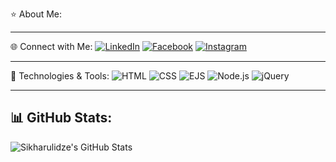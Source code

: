 ⭐ About Me:

---


🌐 Connect with Me:
[![LinkedIn](https://img.shields.io/badge/LinkedIn-blue?style=for-the-badge&logo=linkedin)](https://www.linkedin.com/in/mariam-sikharulidze-094a2a351/)
[![Facebook](https://img.shields.io/badge/Facebook-1877F2?style=for-the-badge&logo=facebook&logoColor=white)](https://www.facebook.com/mariam.sixarulidze.73)
[![Instagram](https://img.shields.io/badge/Instagram-E4405F?style=for-the-badge&logo=instagram&logoColor=white)](https://www.instagram.com/sikharulidzemariamii/)

---


🌟 Technologies & Tools:
![HTML](https://img.shields.io/badge/HTML5-E34F26?style=for-the-badge&logo=html5&logoColor=white)
![CSS](https://img.shields.io/badge/CSS3-1572B6?style=for-the-badge&logo=css3&logoColor=white)
![EJS](https://img.shields.io/badge/EJS-8A2BE2?style=for-the-badge)
![Node.js](https://img.shields.io/badge/Node.js-43853D?style=for-the-badge&logo=node.js&logoColor=white)
![jQuery](https://img.shields.io/badge/jQuery-0769AD?style=for-the-badge&logo=jquery&logoColor=white)

---


📊 GitHub Stats:
---

![Sikharulidze's GitHub Stats](https://github-readme-stats.vercel.app/api?username=Sikharulidze&show_icons=true&theme=dark)
